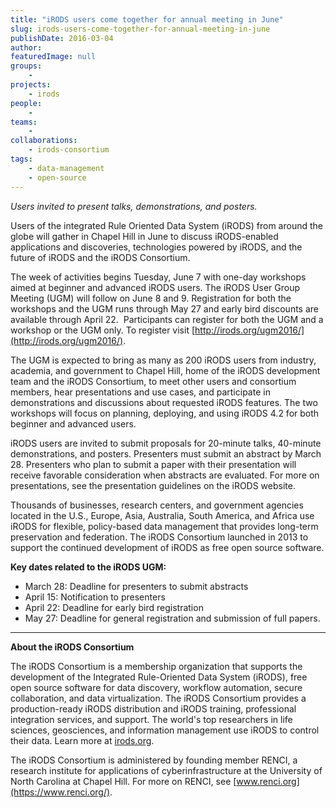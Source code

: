 ```yaml
---
title: "iRODS users come together for annual meeting in June"
slug: irods-users-come-together-for-annual-meeting-in-june
publishDate: 2016-03-04
author: 
featuredImage: null
groups:
    - 
projects:
    - irods
people:
    - 
teams: 
    - 
collaborations:
    - irods-consortium
tags:
    - data-management
    - open-source
---
```

_Users invited to present talks, demonstrations, and posters._

Users of the integrated Rule Oriented Data System (iRODS) from around the globe will gather in Chapel Hill in June to discuss iRODS-enabled applications and discoveries, technologies powered by iRODS, and the future of iRODS and the iRODS Consortium.

The week of activities begins Tuesday, June 7 with one-day workshops aimed at beginner and advanced iRODS users. The iRODS User Group Meeting (UGM) will follow on June 8 and 9. Registration for both the workshops and the UGM runs through May 27 and early bird discounts are available through April 22.  Participants can register for both the UGM and a workshop or the UGM only. To register visit [http://irods.org/ugm2016/](http://irods.org/ugm2016/).


The UGM is expected to bring as many as 200 iRODS users from industry, academia, and government to Chapel Hill, home of the iRODS development team and the iRODS Consortium, to meet other users and consortium members, hear presentations and use cases, and participate in demonstrations and discussions about requested iRODS features. The two workshops will focus on planning, deploying, and using iRODS 4.2 for both beginner and advanced users.

iRODS users are invited to submit proposals for 20-minute talks, 40-minute demonstrations, and posters. Presenters must submit an abstract by March 28. Presenters who plan to submit a paper with their presentation will receive favorable consideration when abstracts are evaluated. For more on presentations, see the presentation guidelines on the iRODS website.

Thousands of businesses, research centers, and government agencies located in the U.S., Europe, Asia, Australia, South America, and Africa use iRODS for flexible, policy-based data management that provides long-term preservation and federation. The iRODS Consortium launched in 2013 to support the continued development of iRODS as free open source software.

**Key dates related to the iRODS UGM:**
*  March 28: Deadline for presenters to submit abstracts
*  April 15: Notification to presenters
*  April 22: Deadline for early bird registration
*  May 27: Deadline for general registration and submission of full papers.

___

**About the iRODS Consortium**

The iRODS Consortium is a membership organization that supports the development of the Integrated Rule-Oriented Data System (iRODS), free open source software for data discovery, workflow automation, secure collaboration, and data virtualization. The iRODS Consortium provides a production-ready iRODS distribution and iRODS training, professional integration services, and support. The world's top researchers in life sciences, geosciences, and information management use iRODS to control their data. Learn more at [irods.org](http://irods.org/).

The iRODS Consortium is administered by founding member RENCI, a research institute for applications of cyberinfrastructure at the University of North Carolina at Chapel Hill. For more on RENCI, see [www.renci.org](https://www.renci.org/).